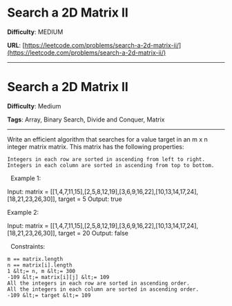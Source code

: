 # Search a 2D Matrix II

**Difficulty**: MEDIUM

**URL**: [https://leetcode.com/problems/search-a-2d-matrix-ii/](https://leetcode.com/problems/search-a-2d-matrix-ii/)

---

# Search a 2D Matrix II

**Difficulty**: Medium

**Tags**: Array, Binary Search, Divide and Conquer, Matrix

---

Write an efficient algorithm that searches for a value target in an m x n integer matrix matrix. This matrix has the following properties:


	Integers in each row are sorted in ascending from left to right.
	Integers in each column are sorted in ascending from top to bottom.


&nbsp;
Example 1:


Input: matrix = [[1,4,7,11,15],[2,5,8,12,19],[3,6,9,16,22],[10,13,14,17,24],[18,21,23,26,30]], target = 5
Output: true


Example 2:


Input: matrix = [[1,4,7,11,15],[2,5,8,12,19],[3,6,9,16,22],[10,13,14,17,24],[18,21,23,26,30]], target = 20
Output: false


&nbsp;
Constraints:


	m == matrix.length
	n == matrix[i].length
	1 &lt;= n, m &lt;= 300
	-109 &lt;= matrix[i][j] &lt;= 109
	All the integers in each row are sorted in ascending order.
	All the integers in each column are sorted in ascending order.
	-109 &lt;= target &lt;= 109




